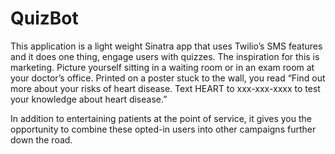 # QuizBot

This application is a light weight Sinatra app that uses Twilio’s SMS features and it does one thing, engage users with quizzes. The inspiration for this is marketing. Picture yourself sitting in a waiting room or in an exam room at your doctor’s office. Printed on a poster stuck to the wall, you read “Find out more about your risks of heart disease. Text HEART to xxx-xxx-xxxx to test your knowledge about heart disease.” 

In addition to entertaining patients at the point of service, it gives you the opportunity to combine these opted-in users into other campaigns further down the road.

